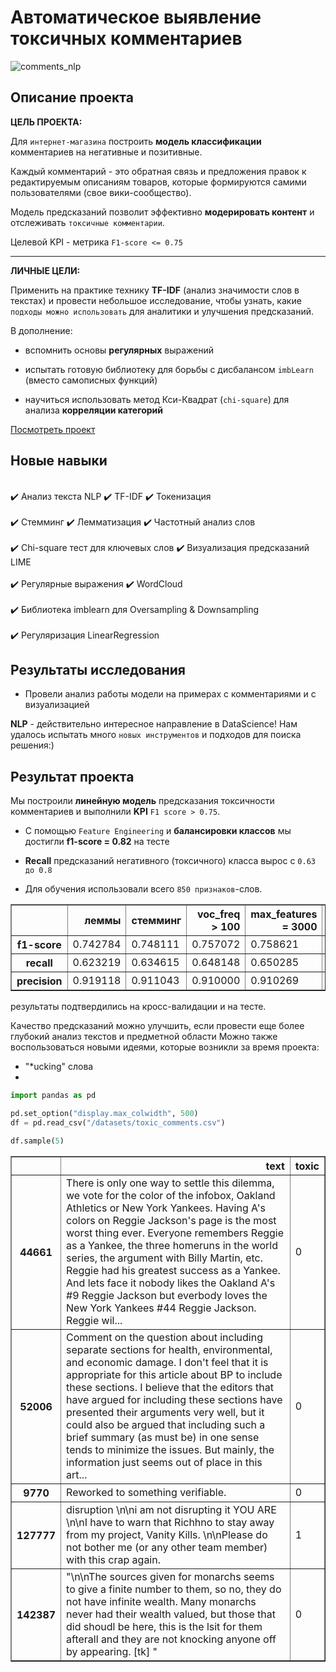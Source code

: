 # Автоматическое выявление токсичных комментариев
![comments_nlp](https://st4.depositphotos.com/2454953/21024/i/600/depositphotos_210245966-stock-photo-ignore-haters-word-cloud-hand.jpg)
## Описание проекта

**ЦЕЛЬ ПРОЕКТА:**

Для `интернет-магазина` построить **модель классификации** комментариев на негативные и позитивные.

Каждый комментарий - это обратная связь и предложения правок к редактируемым описаниям товаров, которые формируются самими пользователями (свое вики-сообщество).

Модель предсказаний позволит эффективно **модерировать контент** и отслеживать `токсичные комментарии`. 

Целевой KPI - метрика `F1-score <= 0.75` 

---

**ЛИЧНЫЕ ЦЕЛИ:**


Применить на практике технику **TF-IDF** (анализ значимости слов в текстах) и провести небольшое исследование, чтобы узнать, какие `подходы можно использовать` для аналитики и улучшения предсказаний.

В дополнение:

+ вспомнить основы **регулярных** выражений


+ испытать готовую библиотеку для борьбы с дисбалансом `imbLearn` (вместо самописных функций)


+ научиться использовать метод Кси-Квадрат (`chi-square`) для анализа **корреляции категорий**

[Посмотреть проект](Automatic_detection_of_toxic_comments_v1.ipynb)

## Новые навыки 

<div class="alert alert-success">
<br> ✔️ Анализ текста NLP   ✔️ TF-IDF  ✔️ Токенизация </br>
<br> ✔️ Стемминг      ✔️ Лемматизация      ✔️ Частотный анализ слов </br>
<br> ✔️ Chi-square тест для ключевых слов  ✔️ Визуализация предсказаний LIME </br>
<br> ✔️ Регулярные выражения    ✔️ WordCloud </br>
<br> ✔️ Библиотека imblearn для Oversampling & Downsampling </br>
<br> ✔️ Регуляризация LinearRegression</br> 
</div>

## Результаты исследования

- Провели анализ работы модели на примерах с комментариями и с визуализацией

**NLP** - действительно интересное направление в DataScience! Нам удалось испытать много `новых инструментов` и подходов для поиска решения:)

## Результат проекта

Мы построили **линейную модель** предсказания токсичности комментариев и выполнили **KPI** `F1 score > 0.75`.

- С помощью `Feature Engineering` и **балансировки классов** мы достигли **f1-score = 0.82**  на тесте

- **Recall** предсказаний негативного (токсичного) класса вырос с `0.63 до 0.8` 

- Для обучения использовали всего `850 признаков`-слов.

<div>
<table border="1" class="dataframe">
  <thead>
    <tr style="text-align: right;">
      <th></th>
      <th>леммы</th>
      <th>стемминг</th>
      <th>voc_freq &gt; 100</th>
      <th>max_features = 3000</th>
      <th>C_parameter = 5</th>
      <th>L1_reg</th>
      <th>chi2_p_1</th>
      <th>50_tokens</th>
      <th>under_sampling</th>
      <th>TEST</th>
    </tr>
  </thead>
  <tbody>
    <tr>
      <th>f1-score</th>
      <td>0.742784</td>
      <td>0.748111</td>
      <td>0.757072</td>
      <td>0.758621</td>
      <td>0.777382</td>
      <td>0.784375</td>
      <td>0.793117</td>
      <td>0.812384</td>
      <td>0.811304</td>
      <td>0.822401</td>
    </tr>
    <tr>
      <th>recall</th>
      <td>0.623219</td>
      <td>0.634615</td>
      <td>0.648148</td>
      <td>0.650285</td>
      <td>0.700142</td>
      <td>0.715100</td>
      <td>0.722222</td>
      <td>0.744285</td>
      <td>0.790008</td>
      <td>0.803598</td>
    </tr>
    <tr>
      <th>precision</th>
      <td>0.919118</td>
      <td>0.911043</td>
      <td>0.910000</td>
      <td>0.910269</td>
      <td>0.873778</td>
      <td>0.868512</td>
      <td>0.879445</td>
      <td>0.894201</td>
      <td>0.833780</td>
      <td>0.842105</td>
    </tr>
  </tbody>
</table>
</div>
результаты подтвердились на кросс-валидации и на тесте.

Качество предсказаний можно улучшить, если провести еще более глубокий анализ текстов и предметной области
Можно также воспользоваться новыми идеями, которые возникли за время проекта:
- "*ucking" слова
- 

```python
import pandas as pd

pd.set_option("display.max_colwidth", 500)
df = pd.read_csv("/datasets/toxic_comments.csv")

df.sample(5)
```




<div>

<table border="1" class="dataframe">
  <thead>
    <tr style="text-align: right;">
      <th></th>
      <th>text</th>
      <th>toxic</th>
    </tr>
  </thead>
  <tbody>
    <tr>
      <th>44661</th>
      <td>There is only one way to settle this dilemma, we vote for the color of the infobox, Oakland Athletics or New York Yankees.  Having A's colors on Reggie Jackson's page is the most worst thing ever.  Everyone remembers Reggie as a Yankee, the three homeruns in the world series, the argument with Billy Martin, etc.  Reggie had his greatest success as a Yankee.  And lets face it nobody likes the Oakland A's #9 Reggie Jackson but everbody loves the New York Yankees #44 Reggie Jackson.  Reggie wil...</td>
      <td>0</td>
    </tr>
    <tr>
      <th>52006</th>
      <td>Comment on the question about including separate sections for health, environmental, and economic damage.  I don't feel that it is appropriate for this article about BP to include these sections.  I believe that the editors that have argued for including these sections have presented their arguments very well, but it could also be argued that including such a brief summary (as must be) in one sense tends to minimize the issues.  But mainly, the information just seems out of place in this art...</td>
      <td>0</td>
    </tr>
    <tr>
      <th>9770</th>
      <td>Reworked to something verifiable.</td>
      <td>0</td>
    </tr>
    <tr>
      <th>127777</th>
      <td>disruption \n\ni am not disrupting it YOU ARE \n\nI have to warn that Richhno to stay away from my project, Vanity Kills. \n\nPlease do not bother me (or any other team member) with this crap again.</td>
      <td>1</td>
    </tr>
    <tr>
      <th>142387</th>
      <td>"\n\nThe sources given for monarchs seems to give a finite number to them, so no, they do not have infinite wealth. Many monarchs never had their wealth valued, but those that did shoudl be here, this is the lsit for them afterall and they are not knocking anyone off by appearing. [tk]  "</td>
      <td>0</td>
    </tr>
  </tbody>
</table>
</div>

